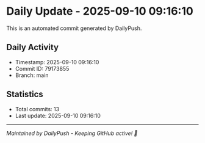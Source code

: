 # Daily Update - 2025-09-10 09:16:10

This is an automated commit generated by DailyPush.

## Daily Activity
- Timestamp: 2025-09-10 09:16:10
- Commit ID: 79173855
- Branch: main

## Statistics
- Total commits: 13
- Last update: 2025-09-10 09:16:10

---
*Maintained by DailyPush - Keeping GitHub active! 🚀*
